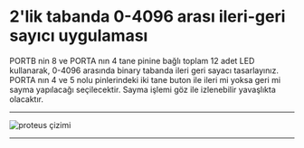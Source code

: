 # 2'lik tabanda 0-4096 arası ileri-geri sayıcı uygulaması

PORTB nin 8 ve PORTA nın 4 tane pinine bağlı toplam 12 adet LED kullanarak, 
0-4096 arasında binary tabanda ileri geri sayacı tasarlayınız. 
PORTA nın 4 ve 5 nolu pinlerindeki iki tane buton ile ileri mi 
yoksa geri mi sayma yapılacağı seçilecektir. 
Sayma işlemi göz ile izlenebilir yavaşlıkta olacaktır. 

-----------------------------------------------

![proteus çizimi](https://i.hizliresim.com/yGapvN.png)


-----------------------------------------------
